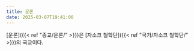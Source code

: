 ```yaml
---
title: 운론
date: 2025-03-07T19:41:00
---
```

[운론]({{< ref "종교/운론/" >}})은 [자소크 철학단]({{< ref "국가/자소크 철학단/" >}})의 국교이다.